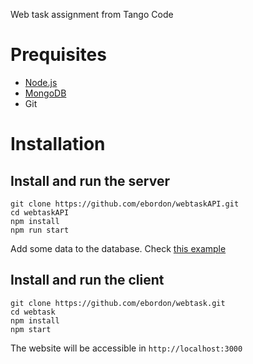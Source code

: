 Web task assignment from Tango Code

# Prequisites

* [Node.js](https://nodejs.org/en/)
* [MongoDB](https://docs.mongodb.com/manual/administration/install-community/)
* Git

# Installation

## Install and run the server

```
git clone https://github.com/ebordon/webtaskAPI.git
cd webtaskAPI
npm install
npm run start
```

Add some data to the database. Check [this example](https://github.com/ebordon/webtaskAPI#add-data)

## Install and run the client

```
git clone https://github.com/ebordon/webtask.git
cd webtask
npm install
npm start
```

The website will be accessible in `http://localhost:3000`
